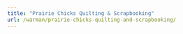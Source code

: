 ```yaml
---
title: "Prairie Chicks Quilting & Scrapbooking"
url: /warman/prairie-chicks-quilting-and-scrapbooking/
---
```


